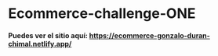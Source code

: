 # Ecommerce-challenge-ONE

#### Puedes ver el sitio aquí: https://ecommerce-gonzalo-duran-chimal.netlify.app/
